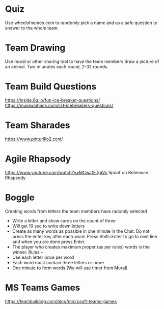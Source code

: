 # Quiz
Use wheelofnames.com to randomly pick a name and as a safe question to answer to the whole team.

# Team Drawing
Use mural or other sharing tool to have the team members draw a picture of an animal.  Two miunutes each round, 2-32 rounds.

# Team Build Questions
https://inside.6q.io/fun-ice-breaker-questions/
https://museumhack.com/list-icebreakers-questions/

# Team Sharades
https://www.pinturillo2.com/

# Agile Rhapsody
https://www.youtube.com/watch?v=MCwJfETgiVo
Spoof on Bohemian Rhapsody

# Boggle 
Creating words from letters the team members have radomly selected
  * Write a letter and show cards on the count of three
  * Will get 10 sec to write down letters
  * Create as many words as possible in one minute in the Chat. Do not press the enter key after each word. Press Shift+Enter to go to next line and when you are done press Enter.
  * The player who creates maximum proper (as per rules) words is the winner.
Rules –
  * Use each letter once per word
  * Each word must contain three letters or more
  * One minute to form words (We will use timer from Mural)

# MS Teams Games
https://teambuilding.com/blog/microsoft-teams-games


